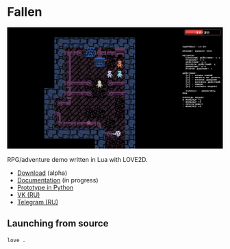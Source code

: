 # Fallen

![](assets/screenshots/main.png)

RPG/adventure demo written in Lua with LOVE2D.

- [Download](https://github.com/girvel/fallen/releases/latest) (alpha)
- [Documentation](/docs/README.md) (in progress)
- [Prototype in Python](https://github.com/girvel/fallen_python)
- [VK (RU)](https://vk.com/st_celest)
- [Telegram (RU)](https://t.me/stcelest)

## Launching from source

```bash
love .
```

